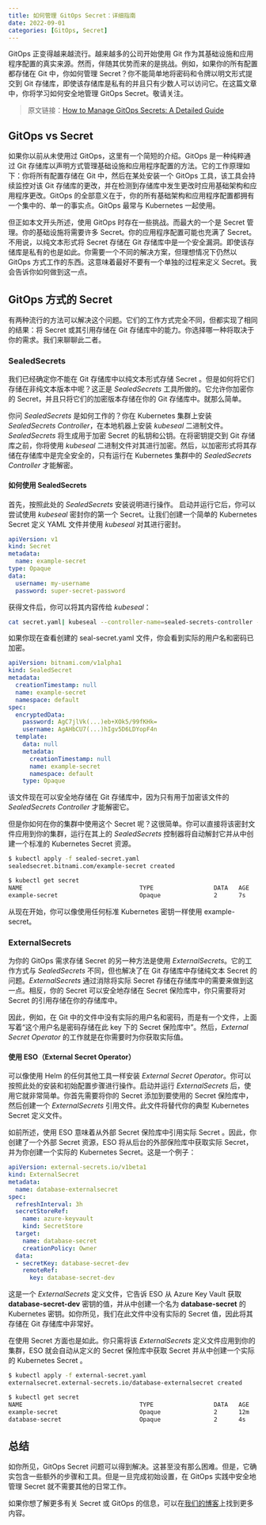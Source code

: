 ```yaml
---
title: 如何管理 GitOps Secret：详细指南
date: 2022-09-01
categories: [GitOps, Secret]
---
```


GitOps 正变得越来越流行。越来越多的公司开始使用 Git 作为其基础设施和应用程序配置的真实来源。然而，伴随其优势而来的是挑战。例如，如果你的所有配置都存储在 Git 中，你如何管理 Secret？你不能简单地将密码和令牌以明文形式提交到 Git 存储库，即使该存储库是私有的并且只有少数人可以访问它。在这篇文章中，你将学习如何安全地管理 GitOps Secret。敬请关注。

<!--more-->

> 原文链接：[How to Manage GitOps Secrets: A Detailed Guide](https://releasehub.com/blog/how-to-manage-gitops-secrets-a-detailed-guide)

## GitOps vs Secret

如果你以前从未使用过 GitOps，这里有一个简短的介绍。GitOps 是一种纯粹通过 Git 存储库以声明方式管理基础设施和应用程序配置的方法。它的工作原理如下：你将所有配置存储在 Git 中，然后在某处安装一个 GitOps 工具，该工具会持续监控对该 Git 存储库的更改，并在检测到存储库中发生更改时应用基础架构和应用程序更改。GitOps 的全部意义在于，你的所有基础架构和应用程序配置都拥有一个集中的、单一的事实点。GitOps 最常与 Kubernetes 一起使用。

但正如本文开头所述，使用 GitOps 时存在一些挑战。而最大的一个是 Secret 管理。你的基础设施将需要许多 Secret。你的应用程序配置可能也充满了 Secret。不用说，以纯文本形式将 Secret 存储在 Git 存储库中是一个安全漏洞。即使该存储库是私有的也是如此。你需要一个不同的解决方案，但理想情况下仍然以 GitOps 方式工作的东西。这意味着最好不要有一个单独的过程来定义 Secret。我会告诉你如何做到这一点。

## GitOps 方式的 Secret

有两种流行的方法可以解决这个问题。它们的工作方式完全不同，但都实现了相同的结果：将 Secret 或其引用存储在 Git 存储库中的能力。你选择哪一种将取决于你的需求。我们来聊聊此二者。

### SealedSecrets

我们已经确定你不能在 Git 存储库中以纯文本形式存储 Secret 。但是如何将它们存储在非纯文本版本中呢？这正是 *SealedSecrets* 工具所做的。它允许你加密你的 Secret，并且只将它们的加密版本存储在你的 Git 存储库中。就那么简单。

你问 *SealedSecrets* 是如何工作的？你在 Kubernetes 集群上安装 *SealedSecrets Controller*，在本地机器上安装 *kubeseal* 二进制文件。*SealedSecrets* 将生成用于加密 Secret 的私钥和公钥。在将密钥提交到 Git 存储库之前，你将使用 *kubeseal* 二进制文件对其进行加密。然后，以加密形式将其存储在存储库中是完全安全的，只有运行在 Kubernetes 集群中的 *SealedSecrets Controller* 才能解密。

#### 如何使用 SealedSecrets

首先，按照此处的 *SealedSecrets* 安装说明进行操作。 启动并运行它后，你可以尝试使用 *kubeseal* 密封你的第一个 Secret。让我们创建一个简单的 Kubernetes  Secret 定义 YAML 文件并使用 *kubeseal* 对其进行密封。

```yaml
apiVersion: v1
kind: Secret
metadata:
  name: example-secret
type: Opaque
data:
  username: my-username
  password: super-secret-password
```

获得文件后，你可以将其内容传给 *kubeseal*：

```bash
cat secret.yaml| kubeseal --controller-name=sealed-secrets-controller --format yaml > sealed-secret.yaml
```

如果你现在查看创建的 seal-secret.yaml 文件，你会看到实际的用户名和密码已加密。

```yaml
apiVersion: bitnami.com/v1alpha1
kind: SealedSecret
metadata:
  creationTimestamp: null
  name: example-secret
  namespace: default
spec:
  encryptedData:
    password: AgC7jlVk(...)eb+XOk5/99fKHk=
    username: AgAHbCU7(...)hIgv5D6LDYopF4n
  template:
    data: null
    metadata:
      creationTimestamp: null
      name: example-secret
      namespace: default
    type: Opaque
```

该文件现在可以安全地存储在 Git 存储库中，因为只有用于加密该文件的 *SealedSecrets Controller* 才能解密它。

但是你如何在你的集群中使用这个 Secret 呢？这很简单。你可以直接将该密封文件应用到你的集群，运行在其上的 *SealedSecrets* 控制器将自动解封它并从中创建一个标准的 Kubernetes  Secret 资源。

```bash
$ kubectl apply -f sealed-secret.yaml
sealedsecret.bitnami.com/example-secret created

$ kubectl get secret
NAME                                 TYPE                 DATA   AGE
example-secret                       Opaque               2      7s
```

从现在开始，你可以像使用任何标准 Kubernetes 密钥一样使用 example-secret。

### ExternalSecrets

为你的 GitOps 需求存储 Secret 的另一种方法是使用 *ExternalSecrets*。它的工作方式与 *SealedSecrets* 不同，但也解决了在 Git 存储库中存储纯文本 Secret 的问题。*ExternalSecrets* 通过消除将实际 Secret 存储在存储库中的需要来做到这一点。相反，你的 Secret 可以安全地存储在 Secret 保险库中，你只需要将对 Secret 的引用存储在你的存储库中。

因此，例如，在 Git 中的文件中没有实际的用户名和密码，而是有一个文件，上面写着“这个用户名是密码存储在此 key 下的 Secret 保险库中”。然后，*External Secret Operator* 的工作就是在你需要时为你获取实际值。

#### 使用 ESO（External Secret Operator）

可以像使用 Helm 的任何其他工具一样安装 *External Secret Operator*。你可以按照此处的安装和初始配置步骤进行操作。启动并运行 *ExternalSecrets* 后，使用它就非常简单。你首先需要将你的 Secret 添加到要使用的 Secret 保险库中，然后创建一个 *ExternalSecrets* 引用文件。此文件将替代你的典型 Kubernetes  Secret 定义文件。

如前所述，使用 ESO 意味着从外部 Secret 保险库中引用实际 Secret 。因此，你创建了一个外部 Secret 资源，ESO 将从后台的外部保险库中获取实际 Secret，并为你创建一个实际的 Kubernetes Secret。这是一个例子：

```yaml
apiVersion: external-secrets.io/v1beta1
kind: ExternalSecret
metadata:
  name: database-externalsecret
spec:
  refreshInterval: 3h
  secretStoreRef:
    name: azure-keyvault
    kind: SecretStore
  target:
    name: database-secret
    creationPolicy: Owner
  data:
  - secretKey: database-secret-dev
    remoteRef:
      key: database-secret-dev
```

这是一个 *ExternalSecrets* 定义文件，它告诉 ESO 从 Azure Key Vault 获取 **database-secret-dev** 密钥的值，并从中创建一个名为 **database-secret** 的 Kubernetes 密钥。如你所见，我们在此文件中没有实际的 Secret 值，因此将其存储在 Git 存储库中非常好。

在使用 Secret 方面也是如此。你只需将该 *ExternalSecrets* 定义文件应用到你的集群，ESO 就会自动从定义的 Secret 保险库中获取 Secret 并从中创建一个实际的 Kubernetes  Secret 。
```bash
$ kubectl apply -f external-secret.yaml
externalsecret.external-secrets.io/database-externalsecret created

$ kubectl get secret
NAME                                 TYPE                 DATA   AGE
example-secret                       Opaque               2      12m
database-secret                      Opaque               2      4s
```

## 总结

如你所见，GitOps  Secret 问题可以得到解决。这甚至没有那么困难。但是，它确实包含一些额外的步骤和工具。但是一旦完成初始设置，在 GitOps 实践中安全地管理 Secret 就不需要其他的日常工作。

如果你想了解更多有关 Secret 或 GitOps 的信息，可以在[我们的博客](https://releasehub.com/blog)上找到更多内容。